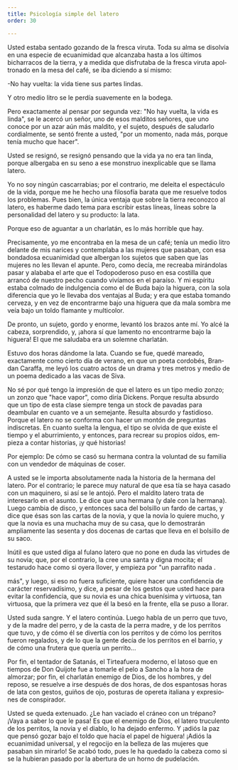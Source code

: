 ```yaml
---
title: Psicología simple del latero
order: 30

---
```


Usted estaba sentado gozando de la fresca viruta. Toda su alma se disolvía en una especie de ecuanimidad que alcanzaba hasta a los últimos bicharracos de la tierra, y a medida que disfrutaba de la fresca viruta apol­tronado en la mesa del café, se iba diciendo a sí mismo:

-No hay vuelta: la vida tiene sus partes lindas.

Y otro medio litro se le perdía suavemente en la bodega.

Pero exactamente al pensar por segunda vez: "No hay vuelta, la vi­da es linda", se le acercó un señor, uno de esos malditos señores, que uno conoce por un azar aún más maldito, y el sujeto, después de saludarlo cordialmente, se sentó frente a usted, "por un momento, nada más, porque tenía mucho que hacer".

Usted se resignó, se resignó pensando que la vida ya no era tan lin­da, porque albergaba en su seno a ese monstruo inexplicable que se llama latero.

Yo no soy ningún cascarrabias; por el contrario, me deleita el espec­táculo de la vida, porque me he hecho una filosofía barata que me resuel­ve todos los problemas. Pues bien, la única ventaja que sobre la tierra reconozco al latero, es haberme dado tema para escribir estas líneas, líneas sobre la personalidad del latero y su producto: la lata.

Porque eso de aguantar a un charlatán, es lo más horrible que hay.

Precisamente, yo me encontraba en la mesa de un café; tenía un medio litro delante de mis narices y contemplaba a las mujeres que pasaban, con esa bondadosa ecuanimidad que albergan los sujetos que saben que las mujeres no les llevan el apunte. Pero, como decía, me recreaba mirándo­las pasar y alababa el arte que el Todopoderoso puso en esa costilla que arrancó de nuestro pecho cuando vivíamos en el paraíso. Y mi espíritu estaba colmado de indulgencia como el de Buda bajo la higuera, con la sola diferencia que yo le llevaba dos ventajas al Buda; y era que estaba tomando cerveza, y en vez de encontrarme bajo una higuera que da mala sombra me veía bajo un toldo flamante y multicolor.

De pronto, un sujeto, gordo y enorme, levantó los brazos ante mí. Yo alcé la cabeza, sorprendido, y, ¡ahora sí que lamento no encontrarme bajo la higuera! El que me saludaba era un solemne charlatán.

Estuvo dos horas dándome la lata. Cuando se fue, quedé mareado, exactamente como cierto día de verano, en que un poeta cordobés, Bran­dan Caraffa, me leyó los cuatro actos de un drama y tres metros y medio de un poema dedicado a las vacas de Siva.

No sé por qué tengo la impresión de que el latero es un tipo medio zonzo; un zonzo que "hace vapor", como diría Dickens. Porque resulta absurdo que un tipo de esta clase siempre tenga un stock de pavadas para deambular en cuanto ve a un semejante. Resulta absurdo y fastidioso. 	Porque el latero no se conforma con hacer un montón de preguntas indiscretas. En cuanto suelta la lengua, el tipo se olvida de que existe el tiempo y el aburrimiento, y entonces, para recrear su propios oídos, em­pieza a contar historias, ¡y qué historias!

Por ejemplo: De cómo se casó su hermana contra la voluntad de su familia con un vendedor de máquinas de coser.

A usted se le importa absolutamente nada la historia de la hermana del latero. Por el contrario; le parece muy natural de que esa tía se haya casado con un maquinero, si así se le antojó. Pero el maldito latero trata de interesarlo en el asunto. Le dice que una hermana (y dale con la her­mana). Luego cambia de disco, y entonces saca del bolsillo un fardo de cartas, y dice que ésas son las cartas de la novia, y que la novia lo quiere mucho, y que la novia es una muchacha muy de su casa, que lo demostra­rán ampliamente las sesenta y dos docenas de cartas que lleva en el bolsi­llo de su saco.

Inútil es que usted diga al fulano latero que no pone en duda las vir­tudes de su novia; que, por el contrario, la cree una santa y digna mocita; el testarudo hace como si oyera llover, y empieza por "un parrafito nada .

más", y luego, si eso no fuera suficiente, quiere hacer una confidencia de carácter reservadísimo, y dice, a pesar de los gestos que usted hace pa­ra evitar la confidencia, que su novia es una chica buenísima y virtuosa, tan virtuosa, que la primera vez que él la besó en la frente, ella se puso a llorar.

Usted suda sangre. Y el latero continúa. Luego habla de un perro que tuvo, y de la madre del perro, y de la casta de la perra madre, y de los perritos que tuvo, y de cómo él se divertía con los perritos y de cómo los perritos fueron regalados, y de lo que la gente decía de los perritos en el barrio, y de cómo una frutera que quería un perrito...

Por fin, el tentador de Satanás, el Tirteafuera moderno, el latoso que en tiempos de Don Quijote fue a tomarle el pelo a Sancho a la hora de almorzar; por fin, el charlatán enemigo de Dios, de los hombres, y del reposo, se resuelve a irse después de dos horas, de dos espantosas horas de lata con gestos, guiños de ojo, posturas de opereta italiana y expresio­nes de conspirador.

Usted se queda extenuado. ¿Le han vaciado el cráneo con un trépa­no? ¡Vaya a saber lo que le pasa! Es que el enemigo de Dios, el latero truculento de los perritos, la novia y el diablo, lo ha dejado enfermo. Y ¡adiós la paz que pensó gozar bajo el toldo que hacía el papel de higuera! ¡Adiós la ecuanimidad universal, y el regocijo en la belleza de las mujeres que pasaban sin mirarlo! Se acabó todo, pues le ha quedado la cabeza como si se la hubieran pasado por la abertura de un horno de pudelación. 
